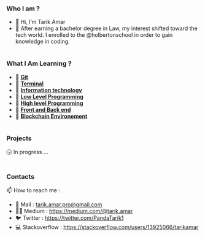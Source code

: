 ### Who I am ? 
- 👋 Hi, I’m Tarik Amar
- 🌱 After earning a bachelor degree in Law, my interest shifted toward the tech world. I enrolled to the @holbertonschool in order to gain knowledge in coding.
#

### What I Am Learning ? 
* 🤖 [**Git**](https://github.com/tarikamar/git)
* 🤖 [**Terminal**](https://github.com/tarikamar/terminal)
* 🤖 [**Information technology**](https://github.com/tarikamar/informationTechnology)
* 🤖 [**Low Level Programming**](https://github.com/tarikamar/holbertonSchool-lowLevelProgramming)
* 🤖 [**High level Programming**](https://github.com/tarikamar/holbertonSchool-highLevelProgramming)
* 🤖 [**Front and Back end**](https://github.com/tarikamar/frontBackEnd)
* 🤖 [**Blockchain Environement**](https://github.com/tarikamar/blockchainEnv)

#

### Projects 

🕟 In progress ...

#

### Contacts

📫 How to reach me :
  - 📩 Mail :  tarik.amar.pro@gmail.com
  - 👨‍💻 Medium : https://medium.com/@tarik.amar
  - 🐦 Twitter : https://twitter.com/PandaTarik1
  - 💻 Stackoverflow : https://stackoverflow.com/users/13925066/tarikamar
  

<!---
tarikamar/tarikamar is a ✨ special ✨ repository because its `README.md` (this file) appears on your GitHub profile.
You can click the Preview link to take a look at your changes.
--->
